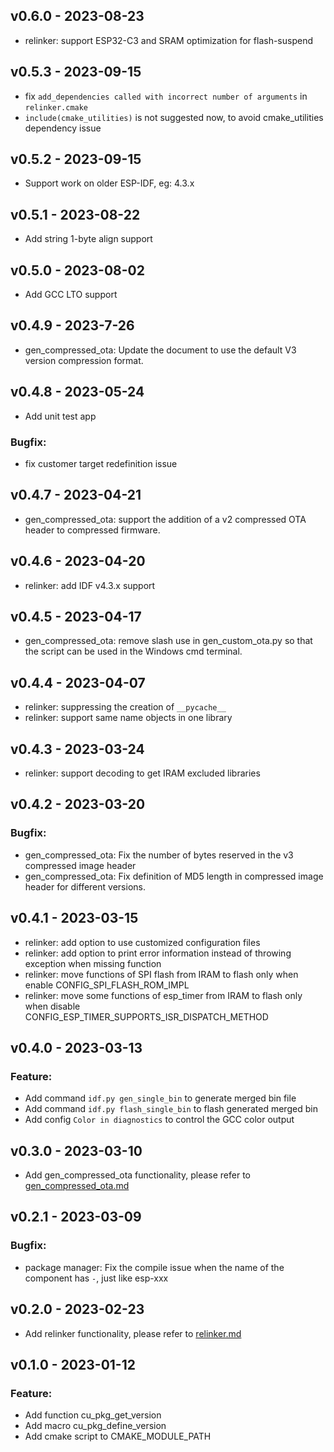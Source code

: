 ## v0.6.0 - 2023-08-23

* relinker: support ESP32-C3 and SRAM optimization for flash-suspend 

## v0.5.3 - 2023-09-15

* fix `add_dependencies called with incorrect number of arguments` in `relinker.cmake`
* `include(cmake_utilities)` is not suggested now, to avoid cmake_utilities dependency issue

## v0.5.2 - 2023-09-15

* Support work on older ESP-IDF, eg: 4.3.x 

## v0.5.1 - 2023-08-22

* Add string 1-byte align support

## v0.5.0 - 2023-08-02

* Add GCC LTO support

## v0.4.9 - 2023-7-26

* gen_compressed_ota: Update the document to use the default V3 version compression format.

## v0.4.8 - 2023-05-24

* Add unit test app

### Bugfix:

* fix customer target redefinition issue

## v0.4.7 - 2023-04-21

* gen_compressed_ota: support the addition of a v2 compressed OTA header to compressed firmware.

## v0.4.6 - 2023-04-20

* relinker: add IDF v4.3.x support

## v0.4.5 - 2023-04-17

* gen_compressed_ota: remove slash use in gen_custom_ota.py so that the script can be used in the Windows cmd terminal.

## v0.4.4 - 2023-04-07

* relinker: suppressing the creation of `__pycache__`
* relinker: support same name objects in one library

## v0.4.3 - 2023-03-24

* relinker: support decoding to get IRAM excluded libraries

## v0.4.2 - 2023-03-20

### Bugfix:

* gen_compressed_ota: Fix the number of bytes reserved in the v3 compressed image header
* gen_compressed_ota: Fix definition of MD5 length in compressed image header for different versions.

## v0.4.1 - 2023-03-15

* relinker: add option to use customized configuration files
* relinker: add option to print error information instead of throwing exception when missing function
* relinker: move functions of SPI flash from IRAM to flash only when enable CONFIG_SPI_FLASH_ROM_IMPL
* relinker: move some functions of esp_timer from IRAM to flash only when disable CONFIG_ESP_TIMER_SUPPORTS_ISR_DISPATCH_METHOD

## v0.4.0 - 2023-03-13

### Feature:

* Add command `idf.py gen_single_bin` to generate merged bin file
* Add command `idf.py flash_single_bin` to flash generated merged bin
* Add config `Color in diagnostics` to control the GCC color output

## v0.3.0 - 2023-03-10

* Add gen_compressed_ota functionality, please refer to [gen_compressed_ota.md](https://github.com/espressif/esp-iot-solution/tree/master/tools/cmake_utilities/docs/gen_compressed_ota.md)

## v0.2.1 - 2023-03-09

### Bugfix:

* package manager: Fix the compile issue when the name of the component has `-`, just like esp-xxx

## v0.2.0 - 2023-02-23

* Add relinker functionality, please refer to [relinker.md](https://github.com/espressif/esp-iot-solution/tree/master/tools/cmake_utilities/docs/relinker.md)

## v0.1.0 - 2023-01-12

### Feature:

* Add function cu_pkg_get_version
* Add macro cu_pkg_define_version
* Add cmake script to CMAKE_MODULE_PATH
